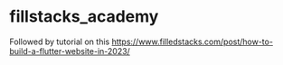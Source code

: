 # fillstacks_academy

Followed by tutorial on this https://www.filledstacks.com/post/how-to-build-a-flutter-website-in-2023/
